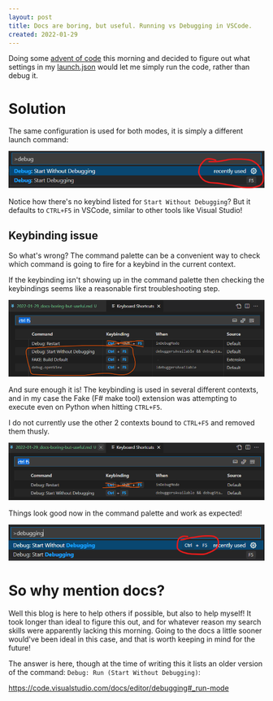 ```yaml
---
layout: post
title: Docs are boring, but useful. Running vs Debugging in VSCode.
created: 2022-01-29
---
```


Doing some [advent of code](https://adventofcode.com) this morning and decided to figure out what settings in my [launch.json](https://github.com/trite/advent-of-code/blob/master/.vscode/launch.json) would let me simply run the code, rather than debug it.

# Solution
The same configuration is used for both modes, it is simply a different launch command:

![vscode debug commands before](img/vscode-debug-commands-before.png)

Notice how there's no keybind listed for `Start Without Debugging`? But it defaults to `CTRL+F5` in VSCode, similar to other tools like Visual Studio!

## Keybinding issue
So what's wrong? The command palette can be a convenient way to check which command is going to fire for a keybind in the current context.

If the keybinding isn't showing up in the command palette then checking the keybindings seems like a reasonable first troubleshooting step.

![vscode debug keybinds before](img/vscode-debug-keybinds-before.png)

And sure enough it is! The keybinding is used in several different contexts, and in my case the Fake (F# make tool) extension was attempting to execute even on Python when hitting `CTRL+F5`.

I do not currently use the other 2 contexts bound to `CTRL+F5` and removed them thusly.

![vscode debug keybinds after](img/vscode-debug-keybinds-after.png)

Things look good now in the command palette and work as expected!

![vscode debug commands after](img/vscode-debug-commands-after.png)

# So why mention docs?
Well this blog is here to help others if possible, but also to help myself! It took longer than ideal to figure this out, and for whatever reason my search skills were apparently lacking this morning. Going to the docs a little sooner would've been ideal in this case, and that is worth keeping in mind for the future!

The answer is here, though at the time of writing this it lists an older version of the command: `Debug: Run (Start Without Debugging)`:

https://code.visualstudio.com/docs/editor/debugging#_run-mode